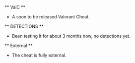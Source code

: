 ** ValC **
* A soon to be released Valorant Cheat.

** DETECTIONS **
* Been testing it for about 3 months now, no detections yet.

** External **
* The cheat is fully external.
